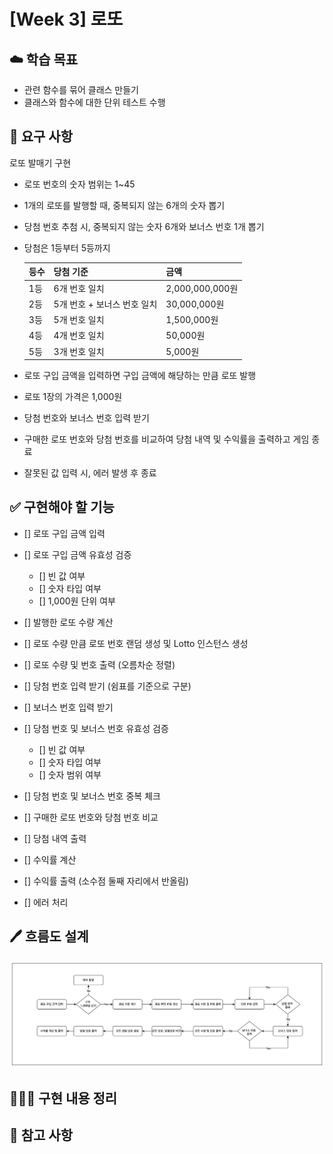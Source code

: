 # [Week 3] 로또

## ☁️ 학습 목표

- 관련 함수를 묶어 클래스 만들기
- 클래스와 함수에 대한 단위 테스트 수행

## 📍 요구 사항

로또 발매기 구현

- 로또 번호의 숫자 범위는 1~45
- 1개의 로또를 발행할 때, 중복되지 않는 6개의 숫자 뽑기
- 당첨 번호 추첨 시, 중복되지 않는 숫자 6개와 보너스 번호 1개 뽑기
- 당첨은 1등부터 5등까지

  | 등수 | 당첨 기준                   | 금액            |
  | ---- | --------------------------- | --------------- |
  | 1등  | 6개 번호 일치               | 2,000,000,000원 |
  | 2등  | 5개 번호 + 보너스 번호 일치 | 30,000,000원    |
  | 3등  | 5개 번호 일치               | 1,500,000원     |
  | 4등  | 4개 번호 일치               | 50,000원        |
  | 5등  | 3개 번호 일치               | 5,000원         |

- 로또 구입 금액을 입력하면 구입 금액에 해당하는 만큼 로또 발행
- 로또 1장의 가격은 1,000원
- 당첨 번호와 보너스 번호 입력 받기
- 구매한 로또 번호와 당첨 번호를 비교하여 당첨 내역 및 수익률을 출력하고 게임 종료
- 잘못된 값 입력 시, 에러 발생 후 종료

## ✅ 구현해야 할 기능

- [] 로또 구입 금액 입력
- [] 로또 구입 금액 유효성 검증

  - [] 빈 값 여부
  - [] 숫자 타입 여부
  - [] 1,000원 단위 여부

- [] 발행한 로또 수량 계산
- [] 로또 수량 만큼 로또 번호 랜덤 생성 및 Lotto 인스턴스 생성
- [] 로또 수량 및 번호 출력 (오름차순 정렬)
- [] 당첨 번호 입력 받기 (쉼표를 기준으로 구분)
- [] 보너스 번호 입력 받기
- [] 당첨 번호 및 보너스 번호 유효성 검증

  - [] 빈 값 여부
  - [] 숫자 타입 여부
  - [] 숫자 범위 여부

- [] 당첨 번호 및 보너스 번호 중복 체크

- [] 구매한 로또 번호와 당첨 번호 비교
- [] 당첨 내역 출력
- [] 수익률 계산
- [] 수익률 출력 (소수점 둘째 자리에서 반올림)
- [] 에러 처리

## 🖊️ 흐름도 설계

![흐름도](flowchart.png)

## 👩🏻‍💻 구현 내용 정리

## 📖 참고 사항
